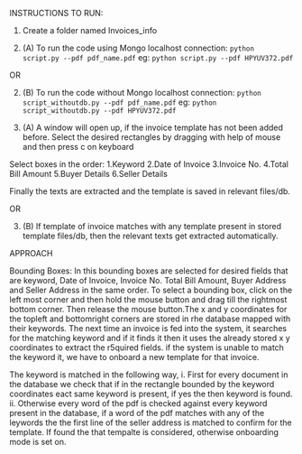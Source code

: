 INSTRUCTIONS TO RUN:

1) Create a folder named Invoices_info

2) (A)
To run the code using Mongo localhost connection:
`python script.py --pdf pdf_name.pdf`
eg: `python script.py --pdf HPYUV372.pdf`

OR
 
2) (B) 
To run the code without Mongo localhost connection:
`python script_withoutdb.py --pdf pdf_name.pdf`
eg: `python script_withoutdb.py --pdf HPYUV372.pdf`

3) (A)
A window will open up, if the invoice template has not been added before. Select the desired rectangles by dragging with help of mouse and then press c on keyboard

Select boxes in the order:
1.Keyword
2.Date of Invoice
3.Invoice No.
4.Total Bill Amount
5.Buyer Details
6.Seller Details   

Finally the texts are extracted and the template is saved in relevant files/db.

OR 

3) (B)
If template of invoice matches with any template present in stored template files/db, then the relevant texts get extracted automatically.







APPROACH

Bounding Boxes: In this bounding boxes are selected for desired fields that are keyword, Date of Invoice, Invoice No. Total Bill Amount, Buyer Address and Seller Address in the same order. To select a bounding box, click on the left most corner and then hold the mouse button and drag till the rightmost bottom corner. Then release the mouse button.The x and y coordinates for the topleft and bottomright corners are stored in rhe database mapped with their keywords. The next time an invoice is fed into the system, it searches for the matching keyword and if it finds it then it uses the already stored x y coordinates to extract the r5quired fields. if the system is unable to match the keyword it, we have to onboard a new template for that invoice.

The keyword is matched in the following way, 
i. First for every document in the database we check that if in the rectangle bounded by the keyword coordinates eact same keyword is present, if yes the then keyword is found. 
ii. Otherwise every word of the pdf is checked against every keyword present in the database, if a word of the pdf matches with any of the leywords the the first line of the seller address is matched to confirm for the template. If found the that tempalte is considered, otherwise onboarding mode is set on.

